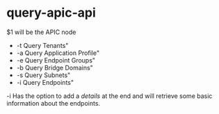 # query-apic-api

$1 will be the APIC node

- -t Query Tenants"
- -a Query Application Profile"
- -e Query Endpoint Groups"
- -b Query Bridge Domains"
- -s Query Subnets"
- -i Query Endpoints"

-i Has the option to add a *details* at the end and will retrieve some basic information about the endpoints.
